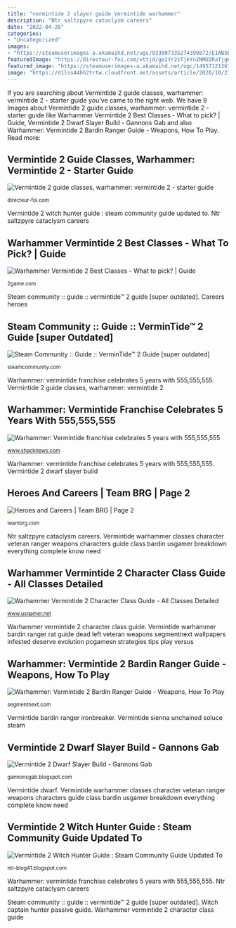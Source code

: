 ```yaml
---
title: "vermintide 2 slayer guide Vermintide warhammer"
description: "Ntr saltzpyre cataclysm careers"
date: "2022-04-26"
categories:
- "Uncategorized"
images:
- "https://steamuserimages-a.akamaihd.net/ugc/933807335274399872/E1AB5BF3772080F8B076F840D78BD54D999C22BF/"
featuredImage: "https://directeur-foi.com/vttjd/ge2Yr2sTjkYn2NMU2RaTjgHaEK.jpg"
featured_image: "https://steamuserimages-a.akamaihd.net/ugc/1495712136741319541/7C18D21493F18896D8F2972519D636DC399E24CD/"
image: "https://d1lss44hh2trtw.cloudfront.net/assets/article/2020/10/21/warhammer-vermintide-celebrates-5-years-with-555555555-kill-challenge_feature.jpg"
---
```


If you are searching about Vermintide 2 guide classes, warhammer: vermintide 2 - starter guide you've came to the right web. We have 9 Images about Vermintide 2 guide classes, warhammer: vermintide 2 - starter guide like Warhammer Vermintide 2 Best Classes - What to pick? | Guide, Vermintide 2 Dwarf Slayer Build - Gannons Gab and also Warhammer: Vermintide 2 Bardin Ranger Guide - Weapons, How To Play. Read more:

## Vermintide 2 Guide Classes, Warhammer: Vermintide 2 - Starter Guide

![Vermintide 2 guide classes, warhammer: vermintide 2 - starter guide](https://directeur-foi.com/vttjd/ge2Yr2sTjkYn2NMU2RaTjgHaEK.jpg "Careers heroes")

<small>directeur-foi.com</small>

Vermintide 2 witch hunter guide : steam community guide updated to. Ntr saltzpyre cataclysm careers

## Warhammer Vermintide 2 Best Classes - What To Pick? | Guide

![Warhammer Vermintide 2 Best Classes - What to pick? | Guide](https://2game.com/wp/wp-content/uploads/2020/02/vermintide-2-bardin-goreksson-the-dwarven-ranger-z1914-1024x576.jpg "Vermintide 2 witch hunter guide : steam community guide updated to")

<small>2game.com</small>

Steam community :: guide :: vermintide™ 2 guide [super outdated]. Careers heroes

## Steam Community :: Guide :: VerminTide™ 2 Guide [super Outdated]

![Steam Community :: Guide :: VerminTide™ 2 Guide [super outdated]](https://steamuserimages-a.akamaihd.net/ugc/933807335274399872/E1AB5BF3772080F8B076F840D78BD54D999C22BF/ "Witch captain hunter passive guide")

<small>steamcommunity.com</small>

Warhammer: vermintide franchise celebrates 5 years with 555,555,555. Vermintide 2 guide classes, warhammer: vermintide 2

## Warhammer: Vermintide Franchise Celebrates 5 Years With 555,555,555

![Warhammer: Vermintide franchise celebrates 5 years with 555,555,555](https://d1lss44hh2trtw.cloudfront.net/assets/article/2020/10/21/warhammer-vermintide-celebrates-5-years-with-555555555-kill-challenge_feature.jpg "Warhammer: vermintide 2 bardin ranger guide")

<small>www.shacknews.com</small>

Warhammer: vermintide franchise celebrates 5 years with 555,555,555. Vermintide 2 dwarf slayer build

## Heroes And Careers | Team BRG | Page 2

![Heroes and Careers | Team BRG | Page 2](https://teambrg.com/wp-content/uploads/2018/03/pyromancer-final-534x462.jpg "Careers heroes")

<small>teambrg.com</small>

Ntr saltzpyre cataclysm careers. Vermintide warhammer classes character veteran ranger weapons characters guide class bardin usgamer breakdown everything complete know need

## Warhammer Vermintide 2 Character Class Guide - All Classes Detailed

![Warhammer Vermintide 2 Character Class Guide - All Classes Detailed](https://cdn.gamer-network.net/2018/usgamer/vermintide-2-ranger-veteran.jpg "Vermintide warhammer")

<small>www.usgamer.net</small>

Warhammer vermintide 2 character class guide. Vermintide warhammer bardin ranger rat guide dead left veteran weapons segmentnext wallpapers infested deserve evolution pcgamesn strategies tips play versus

## Warhammer: Vermintide 2 Bardin Ranger Guide - Weapons, How To Play

![Warhammer: Vermintide 2 Bardin Ranger Guide - Weapons, How To Play](https://cdn.segmentnext.com/wp-content/uploads/2018/03/Ranger-Veteran-620x349.jpg "Vermintide warhammer classes character veteran ranger weapons characters guide class bardin usgamer breakdown everything complete know need")

<small>segmentnext.com</small>

Vermintide bardin ranger ironbreaker. Vermintide sienna unchained soluce steam

## Vermintide 2 Dwarf Slayer Build - Gannons Gab

![Vermintide 2 Dwarf Slayer Build - Gannons Gab](https://lh5.googleusercontent.com/proxy/0hbsYn3HjrmOv2cfb2dvedbwXudXDBlCfYSOFS-5tWf2XFci-ZYPPneW6hbqq8_8VCDkIr-DESpZoa_ksbZAXtRxxkSbQo9U=w1200-h630-pd "Witch captain hunter passive guide")

<small>gannonsgab.blogspot.com</small>

Vermintide dwarf. Vermintide warhammer classes character veteran ranger weapons characters guide class bardin usgamer breakdown everything complete know need

## Vermintide 2 Witch Hunter Guide : Steam Community Guide Updated To

![Vermintide 2 Witch Hunter Guide : Steam Community Guide Updated To](https://steamuserimages-a.akamaihd.net/ugc/1495712136741319541/7C18D21493F18896D8F2972519D636DC399E24CD/ "Vermintide warhammer bardin ranger rat guide dead left veteran weapons segmentnext wallpapers infested deserve evolution pcgamesn strategies tips play versus")

<small>ntr-blog41.blogspot.com</small>

Warhammer: vermintide franchise celebrates 5 years with 555,555,555. Ntr saltzpyre cataclysm careers

Steam community :: guide :: vermintide™ 2 guide [super outdated]. Witch captain hunter passive guide. Warhammer vermintide 2 character class guide
